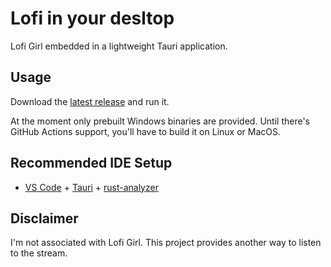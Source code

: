 # Lofi in your desltop
Lofi Girl embedded in a lightweight Tauri application.

## Usage
Download the [latest release](/releases/latest) and run it.

At the moment only prebuilt Windows binaries are provided. Until there's GitHub Actions support, you'll have to build it on Linux or MacOS.

## Recommended IDE Setup

- [VS Code](https://code.visualstudio.com/) + [Tauri](https://marketplace.visualstudio.com/items?itemName=tauri-apps.tauri-vscode) + [rust-analyzer](https://marketplace.visualstudio.com/items?itemName=rust-lang.rust-analyzer)

## Disclaimer
I'm not associated with Lofi Girl. This project provides another way to listen to the stream.